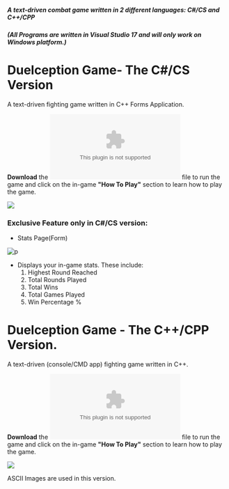##### *A text-driven combat game written in 2 different languages: C#/CS and C++/CPP*
##### *(All Programs are written in Visual Studio 17 and will only work on Windows platform.)*
# Duelception Game- The C#/CS Version
A text-driven fighting game written in C++ Forms Application.

**Download** the ![DuelceptionGame_CS.exe](https://github.com/Extinction135/Duelception-Game-/blob/master/DuelceptionGame_CS.exe) file to run the game and click on the in-game **"How To Play"** section to learn how to play the game.

![](https://user-images.githubusercontent.com/46231723/51445639-867ba880-1cff-11e9-9449-5f627bf8d92c.gif)

### Exclusive Feature only in C#/CS version:
* Stats Page(Form)

![p](https://user-images.githubusercontent.com/46231723/51568513-cffbfd00-1e91-11e9-80de-e2b970a2f0b0.png)

* Displays your in-game stats. These include:
  1. Highest Round Reached
  2. Total Rounds Played
  3. Total Wins
  4. Total Games Played
  5. Win Percentage %

# Duelception Game - The C++/CPP Version.

A text-driven (console/CMD app) fighting game written in C++.

**Download** the ![DuelceptionGame_CPP.exe](https://github.com/Extinction135/Duelception-Game-/blob/master/DuelceptionGame_CPP.exe) file to run the game and click on the in-game **"How To Play"** section to learn how to play the game.

![](https://user-images.githubusercontent.com/46231723/51433290-57056700-1c3f-11e9-8003-e9783235e9a2.gif)

ASCII Images are used in this version.



